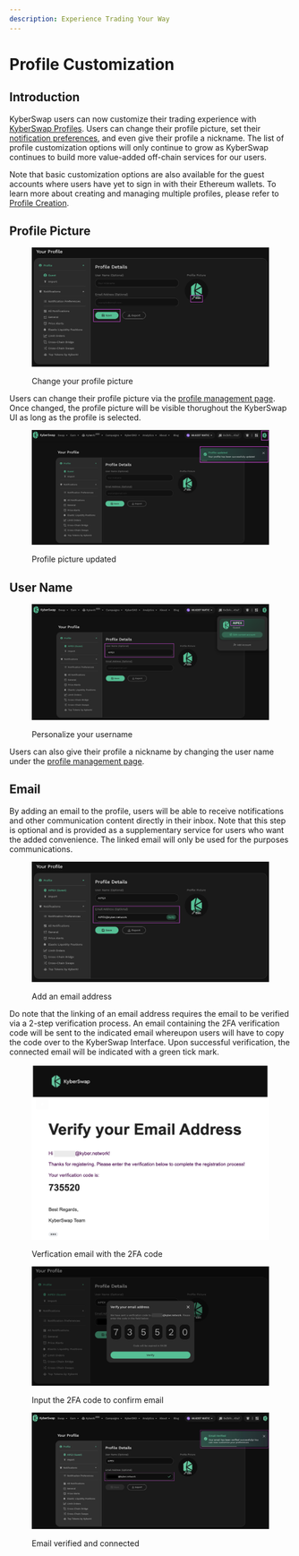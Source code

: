 ```yaml
---
description: Experience Trading Your Way
---
```


# Profile Customization

## Introduction

KyberSwap users can now customize their trading experience with [KyberSwap Profiles](./). Users can change their profile picture, set their [notification preferences](../notifications/), and even give their profile a nickname. The list of profile customization options will only continue to grow as KyberSwap continues to build more value-added off-chain services for our users.

Note that basic customization options are also available for the guest accounts where users have yet to sign in with their Ethereum wallets. To learn more about creating and managing multiple profiles, please refer to [Profile Creation](profile-creation.md).

## Profile Picture

<figure><img src="../../../.gitbook/assets/UserProfile_ChangePic.png" alt=""><figcaption><p>Change your profile picture</p></figcaption></figure>

Users can change their profile picture via the [profile management page](https://kyberswap.com/manage/profile). Once changed, the profile picture will be visible thorughout the KyberSwap UI as long as the profile is selected.

<figure><img src="../../../.gitbook/assets/UserProfile_ProfPicChanged.png" alt=""><figcaption><p>Profile picture updated</p></figcaption></figure>

## User Name

<figure><img src="../../../.gitbook/assets/UserProfile_ChangeUsername.png" alt=""><figcaption><p>Personalize your username</p></figcaption></figure>

Users can also give their profile a nickname by changing the user name under the [profile management page](https://kyberswap.com/manage/profile).

## Email

By adding an email to the profile, users will be able to receive notifications and other communication content directly in their inbox. Note that this step is optional and is provided as a supplementary service for users who want the added convenience. The linked email will only be used for the purposes communications.

<figure><img src="../../../.gitbook/assets/UserProfile_EnterEmail.png" alt=""><figcaption><p>Add an email address</p></figcaption></figure>

Do note that the linking of an email address requires the email to be verified via a 2-step verification process. An email containing the 2FA verification code will be sent to the indicated email whereupon users will have to copy the code over to the KyberSwap Interface. Upon successful verification, the connected email will be indicated with a green tick mark.

<figure><img src="../../../.gitbook/assets/UserProfile_EmailReceived.png" alt=""><figcaption><p>Verfication email with the 2FA code</p></figcaption></figure>

<figure><img src="../../../.gitbook/assets/UserProfile_EnterVerificationCode.png" alt=""><figcaption><p>Input the 2FA code to confirm email</p></figcaption></figure>

<figure><img src="../../../.gitbook/assets/UserProfile_EmailVerified.png" alt=""><figcaption><p>Email verified and connected</p></figcaption></figure>
